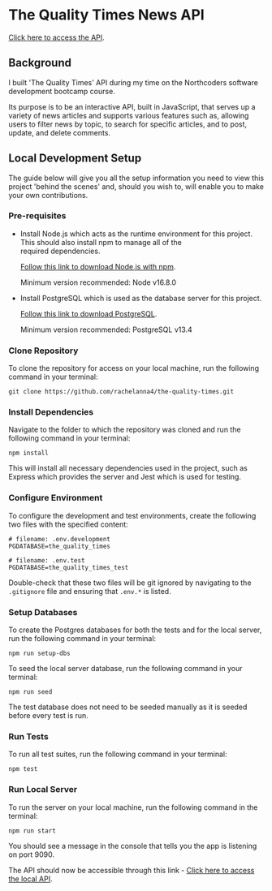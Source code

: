 # The Quality Times News API

[Click here to access the API](https://the-quality-times.herokuapp.com/api).

## Background

I built 'The Quality Times' API during my time on the Northcoders software development bootcamp course.

Its purpose is to be an interactive API, built in JavaScript, that serves up a variety of news articles and supports various features such as, allowing users to filter news by topic, to search for specific articles, and to post, update, and delete comments.

## Local Development Setup

The guide below will give you all the setup information you need to view this project 'behind the scenes' and, should you wish to, will enable you to make your own contributions.

### Pre-requisites

- Install Node.js which acts as the runtime environment for this project. This should also install npm to manage all of the  
   required dependencies.

  [Follow this link to download Node.js with npm](https://nodejs.org/en/download/current/).

  Minimum version recommended: Node v16.8.0

- Install PostgreSQL which is used as the database server for this project.

  [Follow this link to download PostgreSQL](https://www.postgresql.org/download/).

  Minimum version recommended: PostgreSQL v13.4

### Clone Repository

To clone the repository for access on your local machine, run the following command in your terminal:

`git clone https://github.com/rachelanna4/the-quality-times.git`

### Install Dependencies

Navigate to the folder to which the repository was cloned and run the following command in your terminal:

`npm install`

This will install all necessary dependencies used in the project, such as Express which provides the server and Jest which is used for testing.

### Configure Environment

To configure the development and test environments, create the following two files with the specified content:

```
# filename: .env.development
PGDATABASE=the_quality_times
```

```
# filename: .env.test
PGDATABASE=the_quality_times_test
```

Double-check that these two files will be git ignored by navigating to the `.gitignore` file and ensuring that `.env.*` is listed.

### Setup Databases

To create the Postgres databases for both the tests and for the local server, run the following command in your terminal:

`npm run setup-dbs`

To seed the local server database, run the following command in your terminal:

`npm run seed`

The test database does not need to be seeded manually as it is seeded before every test is run.

### Run Tests

To run all test suites, run the following command in your terminal:

`npm test`

### Run Local Server

To run the server on your local machine, run the following command in the terminal:

`npm run start`

You should see a message in the console that tells you the app is listening on port 9090.

The API should now be accessible through this link - [Click here to access the local API](http://localhost:9090/api).
